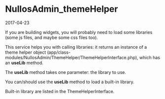 NullosAdmin_themeHelper
========================
2017-04-23



If you are building widgets, you will probably need to load some libraries (some js files, and maybe some css files too).

This service helps you with calling libraries: it returns an instance of a theme helper object (app/class-modules/NullosAdmin/ThemeHelper/ThemeHelperInterface.php),
which has an **useLib** method.

The **useLib** method takes one parameter: the library to use.


You can/should use the **useLib** method to load a built-in library.
  
Built-in library are listed in the ThemeHelperInterface.